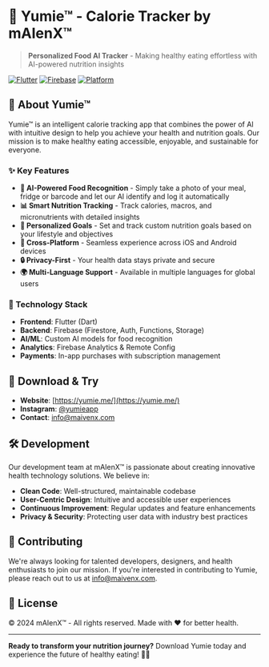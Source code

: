 # 🥗 Yumie™ - Calorie Tracker by mAIenX™

> **Personalized Food AI Tracker** - Making healthy eating effortless with AI-powered nutrition insights

[![Flutter](https://img.shields.io/badge/Flutter-3.7+-blue.svg)](https://flutter.dev/)
[![Firebase](https://img.shields.io/badge/Firebase-Hosted-orange.svg)](https://firebase.google.com/)
[![Platform](https://img.shields.io/badge/Platform-iOS%20%7C%20Android-lightgrey.svg)](https://flutter.dev/)

## 🌟 About Yumie™

Yumie™ is an intelligent calorie tracking app that combines the power of AI with intuitive design to help you achieve your health and nutrition goals. Our mission is to make healthy eating accessible, enjoyable, and sustainable for everyone.

### ✨ Key Features

- **🤖 AI-Powered Food Recognition** - Simply take a photo of your meal, fridge or barcode and let our AI identify and log it automatically
- **📊 Smart Nutrition Tracking** - Track calories, macros, and micronutrients with detailed insights
- **🎯 Personalized Goals** - Set and track custom nutrition goals based on your lifestyle and objectives
- **📱 Cross-Platform** - Seamless experience across iOS and Android devices
- **🔒 Privacy-First** - Your health data stays private and secure
- **🌍 Multi-Language Support** - Available in multiple languages for global users

### 🚀 Technology Stack

- **Frontend**: Flutter (Dart)
- **Backend**: Firebase (Firestore, Auth, Functions, Storage)
- **AI/ML**: Custom AI models for food recognition
- **Analytics**: Firebase Analytics & Remote Config
- **Payments**: In-app purchases with subscription management

## 📱 Download & Try

- **Website**: [https://yumie.me/](https://yumie.me/)
- **Instagram**: [@yumieapp](https://instagram.com/yumieapp)
- **Contact**: info@maivenx.com

## 🛠️ Development

Our development team at mAIenX™ is passionate about creating innovative health technology solutions. We believe in:

- **Clean Code**: Well-structured, maintainable codebase
- **User-Centric Design**: Intuitive and accessible user experiences
- **Continuous Improvement**: Regular updates and feature enhancements
- **Privacy & Security**: Protecting user data with industry best practices

## 🤝 Contributing

We're always looking for talented developers, designers, and health enthusiasts to join our mission. If you're interested in contributing to Yumie, please reach out to us at info@maivenx.com.

## 📄 License

© 2024 mAIenX™ - All rights reserved. Made with ❤️ for better health.

---

**Ready to transform your nutrition journey?** Download Yumie today and experience the future of healthy eating! 🥗✨
